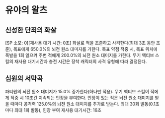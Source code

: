 # 유야의 왈츠

## 신성한 단죄의 화살

[SP 소모: 0][재사용 대기 시간: 0초] 화살로 적을 조준하고 사격한다(최대 3초 동안 조준), 목표에게 650.0%의 뇌전 원소 대미지를 가한다. 목표 약점 적중 시, 목표 위치에 폭발을 1회 일으켜 주변 적에게 200.0%의 뇌전 원소 대미지를 가한다. 무기 액티브 스킬의 재사용 대기시간과 충전 시간은 장착 캐릭터의 사격 유형에 따라 결정된다.

## 심원의 서막곡

파티원의 뇌전 원소 대미지가 15.0% 증가한다(하나만 적용). 무기 액티브 스킬이 적에게 적중 시 10초간 지속되는 인장을 부여한다. 인장이 있는 적은 뇌전 원소 대미지를 받을 때마다 공격력 125.0%의 뇌전 원소 대미지를 추가로 받는다. 최대 30회 발동(0.1초마다 최대 1회 발동), 인장 부여 재사용 대기시간: 16초
